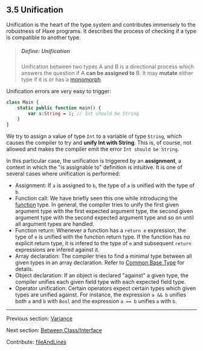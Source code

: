 ## 3.5 Unification

Unification is the heart of the type system and contributes immensely to the robustness of Haxe programs. It describes the process of checking if a type is compatible to another type.

> ##### Define: Unification
>
> Unification between two types A and B is a directional process which answers the question if A **can be assigned to** B. It may **mutate** either type if it is or has a [monomorph](types-monomorph.md).


Unification errors are very easy to trigger:

```haxe
class Main {
	static public function main() {
		var s:String = 1; // Int should be String
	}
}
```
We try to assign a value of type `Int` to a variable of type `String`, which causes the compiler to try and **unify Int with String**. This is, of course, not allowed and makes the compiler emit the error `Int should be String`.

In this particular case, the unification is triggered by an **assignment**, a context in which the "is assignable to" definition is intuitive. It is one of several cases where unification is performed:



* Assignment: If `a` is assigned to `b`, the type of `a` is unified with the type of `b`.
* Function call: We have briefly seen this one while introducing the [function](types-function.md) type. In general, the compiler tries to unify the first given argument type with the first expected argument type, the second given argument type with the second expected argument type and so on until all argument types are handled.
* Function return: Whenever a function has a `return e` expression, the type of `e` is unified with the function return type. If the function has no explicit return type, it is infered to the type of `e` and subsequent `return` expressions are infered against it.
* Array declaration: The compiler tries to find a minimal type between all given types in an array declaration. Refer to [Common Base Type](type-system-unification-common-base-type.md) for details.
* Object declaration: If an object is declared "against" a given type, the compiler unifies each given field type with each expected field type.
* Operator unification: Certain operators expect certain types which given types are unified against. For instance, the expression `a && b` unifies both `a` and `b` with `Bool` and the expression `a == b` unifies `a` with `b`.

---

Previous section: [Variance](type-system-variance.md)

Next section: [Between Class/Interface](type-system-unification-between-classes-and-interfaces.md)

Contribute: [fileAndLines](https://github.com/HaxeFoundation/HaxeManual/blob/master/03-type-system.tex#L215-215)
